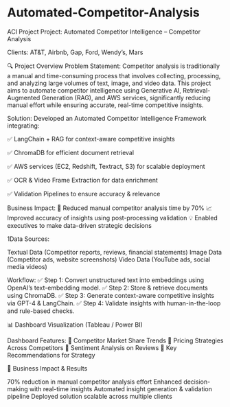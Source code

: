 # Automated-Competitor-Analysis
ACI Project
Project: Automated Competitor Intelligence – Competitor Analysis

Clients: AT&T, Airbnb, Gap, Ford, Wendy’s, Mars

🔍 Project Overview
Problem Statement:
Competitor analysis is traditionally a manual and time-consuming process that involves collecting, processing, and analyzing large volumes of text, image, and video data. This project aims to automate competitor intelligence using Generative AI, Retrieval-Augmented Generation (RAG), and AWS services, significantly reducing manual effort while ensuring accurate, real-time competitive insights.

Solution:
Developed an Automated Competitor Intelligence Framework integrating:

✅ LangChain + RAG for context-aware competitive insights

✅ ChromaDB for efficient document retrieval

✅ AWS services (EC2, Redshift, Textract, S3) for scalable deployment

✅ OCR & Video Frame Extraction for data enrichment

✅ Validation Pipelines to ensure accuracy & relevance

Business Impact:
🚀 Reduced manual competitor analysis time by 70%
📈 Improved accuracy of insights using post-processing validation
💡 Enabled executives to make data-driven strategic decisions


1️Data Sources:

Textual Data (Competitor reports, reviews, financial statements)
Image Data (Competitor ads, website screenshots)
Video Data (YouTube ads, social media videos)

Workflow:
✅ Step 1: Convert unstructured text into embeddings using OpenAI’s text-embedding model.
✅ Step 2: Store & retrieve documents using ChromaDB.
✅ Step 3: Generate context-aware competitive insights via GPT-4 & LangChain.
✅ Step 4: Validate insights with human-in-the-loop and rule-based checks.

📊 Dashboard Visualization (Tableau / Power BI)

Dashboard Features:
📌 Competitor Market Share Trends
📌 Pricing Strategies Across Competitors
📌 Sentiment Analysis on Reviews
📌 Key Recommendations for Strategy

🎯 Business Impact & Results

70% reduction in manual competitor analysis effort
Enhanced decision-making with real-time insights
Automated insight generation & validation pipeline
Deployed solution scalable across multiple clients
